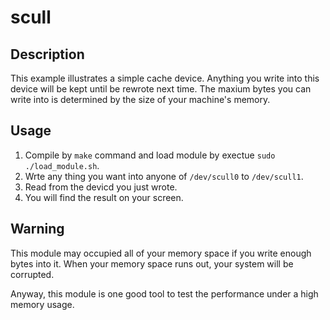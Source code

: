 # scull

## Description

This example illustrates a simple cache device. Anything you write into this
device will be kept until be rewrote next time. The maxium bytes you can write
into is determined by the size of your machine's memory.

## Usage

1. Compile by `make` command and load module by exectue `sudo ./load_module.sh`.
2. Wrte any thing you want into anyone of `/dev/scull0` to `/dev/scull1`.
3. Read from the devicd you just wrote.
4. You will find the result on your screen.

## Warning

This module may occupied all of your memory space if you write enough bytes into
it. When your memory space runs out, your system will be corrupted. 

Anyway, this module is one good tool to test the performance under a high memory
usage.

